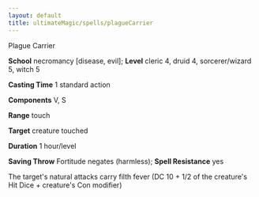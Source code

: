 ```yaml
---
layout: default
title: ultimateMagic/spells/plagueCarrier
---
```

Plague Carrier

**School** necromancy [disease, evil]; **Level** cleric 4, druid 4, sorcerer/wizard 5, witch 5

**Casting Time** 1 standard action

**Components** V, S

**Range** touch

**Target** creature touched

**Duration** 1 hour/level

**Saving Throw** Fortitude negates (harmless); **Spell Resistance** yes

The target's natural attacks carry filth fever (DC 10 + 1/2 of the creature's Hit Dice + creature's Con modifier)

